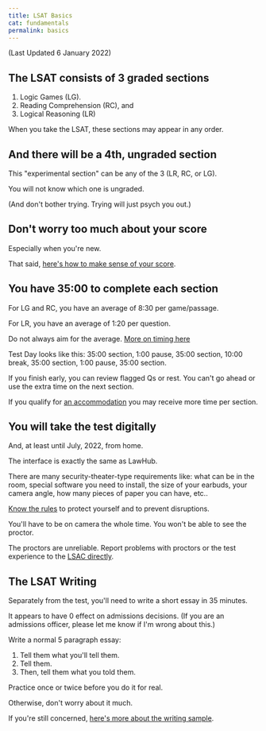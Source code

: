 ```yaml
---
title: LSAT Basics
cat: fundamentals
permalink: basics
---
```


(Last Updated 6 January 2022)

## The LSAT consists of 3 graded sections

1. Logic Games (LG).
2. Reading Comprehension (RC), and
3. Logical Reasoning (LR)

When you take the LSAT, these sections may appear in any order.

## And there will be a 4th, ungraded section

This "experimental section" can be any of the 3 (LR, RC, or LG).

You will not know which one is ungraded.

(And don't bother trying. Trying will just psych you out.)

## Don't worry too much about your score

Especially when you're new.

That said, [here's how to make sense of your score][1].

## You have 35:00 to complete each section

For LG and RC, you have an average of 8:30 per game/passage.

For LR, you have an average of 1:20 per question.

Do not always aim for the average. [More on timing here][2]

Test Day looks like this: 35:00 section, 1:00 pause, 35:00 section, 10:00 break, 35:00 section, 1:00 pause, 35:00 section.

If you finish early, you can review flagged Qs or rest. You can't go ahead or use the extra time on the next section.

If you qualify for [an accommodation][3] you may receive more time per section.

## You will take the test digitally

And, at least until July, 2022, from home.

The interface is exactly the same as LawHub.

There are many security-theater-type requirements like: what can be in the room, special software you need to install, the size of your earbuds, your camera angle, how many pieces of paper you can have, etc..

[Know the rules][4] to protect yourself and to prevent disruptions.

You'll have to be on camera the whole time. You won't be able to see the proctor.

The proctors are unreliable. Report problems with proctors or the test experience to the [LSAC directly][5].

## The LSAT Writing

Separately from the test, you'll need to write a short essay in 35 minutes.

It appears to have 0 effect on admissions decisions. (If you are an admissions officer, please let me know if I'm wrong about this.)

Write a normal 5 paragraph essay:

1. Tell them what you'll tell them.
2. Tell them.
3. Then, tell them what you told them.

Practice once or twice before you do it for real.

Otherwise, don't worry about it much.

If you're still concerned, [here's more about the writing sample][6].

[1]: scores.html
[2]: time.html
[3]: https://www.lsac.org/lsat/lsac-policy-accommodations-test-takers-disabilities
[4]: https://www.lsac.org/lsat/taking-lsat/getting-ready-your-lsat-exam
[5]: https://www.lsac.org/lsat/taking-lsat/lsat-test-day-complaints-and-feedback
[6]: https://www.lsac.org/lsat/taking-lsat/about-lsat-writing
